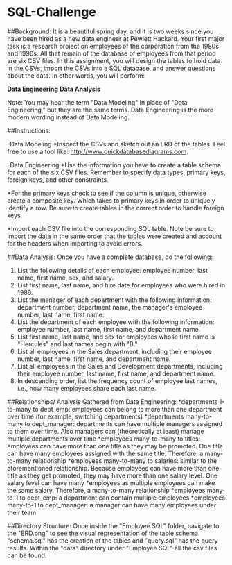 # SQL-Challenge

##Background:
It is a beautiful spring day, and it is two weeks since you have been hired as a new data engineer at Pewlett Hackard. Your first major task is a research project on employees of the corporation from the 1980s and 1990s. All that remain of the database of employees from that period are six CSV files.
In this assignment, you will design the tables to hold data in the CSVs, import the CSVs into a SQL database, and answer questions about the data. In other words, you will perform:

**Data Engineering**
**Data Analysis**

Note: You may hear the term "Data Modeling" in place of "Data Engineering," but they are the same terms. Data Engineering is the more modern wording instead of Data Modeling.

##Instructions:

-Data Modeling
*Inspect the CSVs and sketch out an ERD of the tables. Feel free to use a tool like: http://www.quickdatabasediagrams.com.

-Data Engineering
*Use the information you have to create a table schema for each of the six CSV files. Remember to specify data types, primary keys, foreign keys, and other constraints.

*For the primary keys check to see if the column is unique, otherwise create a composite key. Which takes to primary keys in order to uniquely identify a row.
Be sure to create tables in the correct order to handle foreign keys.

*Import each CSV file into the corresponding SQL table. Note be sure to import the data in the same order that the tables were created and account for the headers when importing to avoid errors.

##Data Analysis:
Once you have a complete database, do the following:

1. List the following details of each employee: employee number, last name, first name, sex, and salary.
2. List first name, last name, and hire date for employees who were hired in 1986.
3. List the manager of each department with the following information: department number, department name, the manager's employee number, last name, first name.
4. List the department of each employee with the following information: employee number, last name, first name, and department name.
5. List first name, last name, and sex for employees whose first name is "Hercules" and last names begin with "B."
6. List all employees in the Sales department, including their employee number, last name, first name, and department name.
7. List all employees in the Sales and Development departments, including their employee number, last name, first name, and department name.
8. In descending order, list the frequency count of employee last names, i.e., how many employees share each last name. 

##Relationships/ Analysis Gathered from Data Engineering:
*departments 1-to-many to dept_emp: employees can belong to more than one department over time (for example, switching departments)
*departments many-to-many to dept_manager: departments can have multiple managers assigned to them over time. Also managers can (theoretically at least) manage multiple departments over time
*employees many-to-many to titles: employees can have more than one title as they may be promoted. One title can have many employees assigned with the same title. Therefore, a many-to-many relationship
*employees many-to-many to salaries: similar to the aforementioned relationship. Because employees can have more than one title as they get promoted, they may have more than one salary level. One salary level can have many *employees as multiple employees can make the same salary. Therefore, a many-to-many relationship
*employees many-to-1 to dept_emp: a department can contain multiple employees
*employees many-to-1 to dept_manager: a manager can have many employees under their team

##Directory Structure:
Once inside the "Employee SQL" folder, navigate to the "ERD.png" to see the visual representation of the table schema.  "schema.sql" has the creation of the tables and "query.sql" has the query results.  Within the "data" directory under "Employee SQL" all the csv files can be found.
